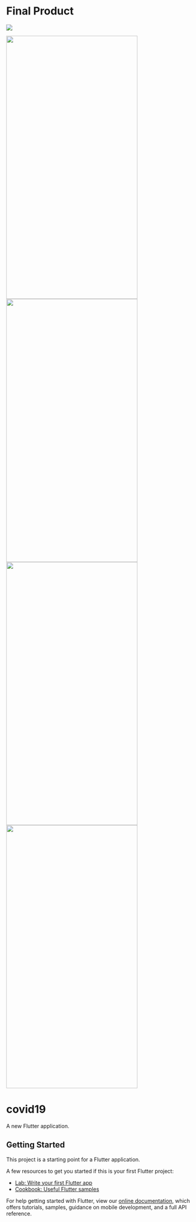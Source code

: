 <h1>Final Product</h1>

![](screen%20short/01-android_phone.png)

<img src="https://user-images.githubusercontent.com/39927872/93143411-85ce2c00-f705-11ea-8b98-e3be2907f179.jpg" width="350" height="700">

<img src="https://user-images.githubusercontent.com/39927872/93143414-86ff5900-f705-11ea-9382-65b74c94698e.jpg" width="350" height="700">

<img src="https://user-images.githubusercontent.com/39927872/93143400-81a20e80-f705-11ea-9958-bc688ecf4ec4.jpg" width="350" height="700">

<img src="https://user-images.githubusercontent.com/39927872/93143404-836bd200-f705-11ea-9747-31ed25c7b1cf.jpg" width="350" height="700">




# covid19

A new Flutter application.

## Getting Started

This project is a starting point for a Flutter application.

A few resources to get you started if this is your first Flutter project:

- [Lab: Write your first Flutter app](https://flutter.dev/docs/get-started/codelab)
- [Cookbook: Useful Flutter samples](https://flutter.dev/docs/cookbook)

For help getting started with Flutter, view our
[online documentation](https://flutter.dev/docs), which offers tutorials,
samples, guidance on mobile development, and a full API reference.
